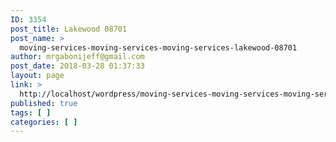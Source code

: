 ```yaml
---
ID: 3354
post_title: Lakewood 08701
post_name: >
  moving-services-moving-services-moving-services-lakewood-08701
author: mrgabonijeff@gmail.com
post_date: 2018-03-28 01:37:33
layout: page
link: >
  http://localhost/wordpress/moving-services-moving-services-moving-services-lakewood-08701/
published: true
tags: [ ]
categories: [ ]
---
```

